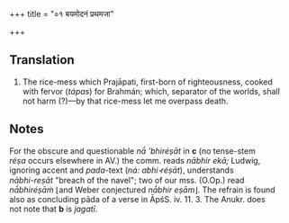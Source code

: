 +++
title = "०१ बयमोदनं प्रथमजा"

+++
## Translation
1. The rice-mess which Prajāpati, first-born of righteousness, cooked  
with fervor (*tápas*) for Brahmán; which, separator of the worlds, shall  
not harm (?)—by that rice-mess let me overpass death.

## Notes
For the obscure and questionable *nā́ ’bhiréṣāt* in **c** (no tense-stem  
*réṣa* occurs elsewhere in AV.) the comm. reads *nābhir ekā;* Ludwig,  
ignoring accent and *pada*-text (*ná: abhi॰réṣāt*), understands  
*nābhi-reṣāt* "breach of the navel"; two of our mss. (O.Op.) read  
*nā́bhiréṣāṁ* ⌊and Weber conjectured *nā́bhir eṣām*⌋. The refrain is found  
also as concluding pāda of a verse in ĀpśS. iv. 11. 3. The Anukr. does  
not note that **b** is *jagatī*.
